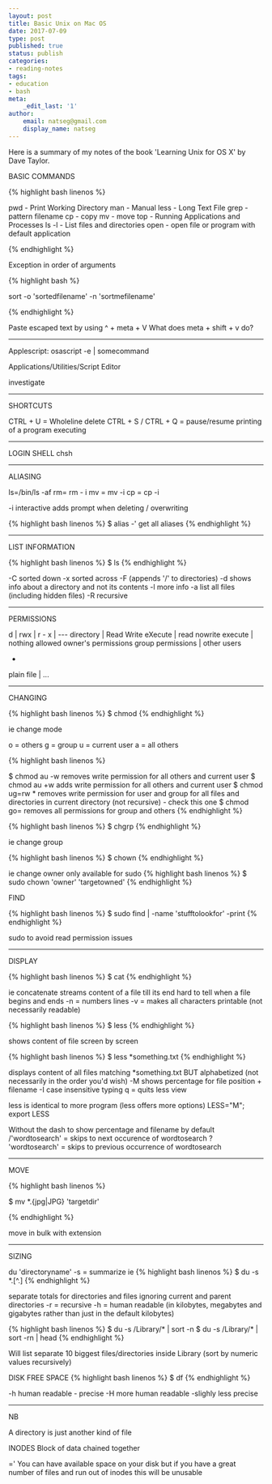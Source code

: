 ```yaml
---
layout: post
title: Basic Unix on Mac OS
date: 2017-07-09
type: post
published: true
status: publish
categories:
- reading-notes
tags:
- education
- bash
meta:
    _edit_last: '1'
author:
    email: natseg@gmail.com
    display_name: natseg
---
```


Here is a summary of my notes of the book 'Learning Unix for OS X' by Dave Taylor.

BASIC COMMANDS
                                  
{% highlight bash linenos %}

pwd - Print Working Directory
man - Manual
less - Long Text File
grep - pattern filename
cp - copy
mv - move
top - Running Applications and Processes
ls -l - List files and directories
open - open file or program with default application

{% endhighlight %}


Exception in order of arguments

{% highlight bash %}

sort -o 'sortedfilename' -n 'sortmefilename'

{% endhighlight %}

Paste escaped text by using ^ + meta + V
What does meta + shift + v do?

---

Applescript:
osascript -e | somecommand

Applications/Utilities/Script Editor

investigate

---

SHORTCUTS

CTRL + U = Wholeline delete
CTRL + S / CTRL + Q = pause/resume printing of a program executing

---

LOGIN SHELL
chsh

---

ALIASING

ls=/bin/ls -af
rm= rm - i
mv = mv -i
cp = cp -i

-i interactive adds prompt when deleting / overwriting

{% highlight bash linenos %}
$ alias -' get all aliases
{% endhighlight %}

---

LIST INFORMATION

{% highlight bash linenos %}
$ ls
{% endhighlight %}

-C sorted down
-x sorted across
-F (appends '/' to directories)
-d shows info about a directory and not its contents
-l more info
-a list all files (including hidden files)
-R recursive

---

PERMISSIONS

d             | rwx                             | r - x | ---
directory | Read Write eXecute  | read nowrite execute | nothing allowed
owner's permissions    group permissions     | other users

-
plain file  | ...

---

CHANGING

{% highlight bash linenos %}
$ chmod
{% endhighlight %}

ie change mode

o = others
g = group
u = current user
a = all others

{% highlight bash linenos %}

$ chmod au -w removes write permission for all others and current user
$ chmod au +w adds write permission for all others and current user
$ chmod ug=rw * removes write permission for user and group for all files and directories in current directory (not recursive) - check this one
$ chmod go= removes all permissions for group and others
{% endhighlight %}

{% highlight bash linenos %}
$ chgrp
{% endhighlight %}

ie change group

{% highlight bash linenos %}
$ chown
{% endhighlight %}

ie change owner
only available for sudo
{% highlight bash linenos %}
$ sudo chown 'owner' 'targetowned'
{% endhighlight %}

FIND

{% highlight bash linenos %}
$ sudo find | -name 'stufftolookfor' -print
{% endhighlight %}

sudo to avoid read permission issues

---

DISPLAY

{% highlight bash linenos %}
$ cat
{% endhighlight %}

ie concatenate
streams content of a file till its end
hard to tell when a file begins and ends
-n = numbers lines
-v = makes all characters printable (not necessarily readable)

{% highlight bash linenos %}
$ less
{% endhighlight %}

shows content of file screen by screen

{% highlight bash linenos %}
$ less *something.txt
{% endhighlight %}

displays content of all files matching *something.txt BUT alphabetized (not necessarily in the order you'd wish)
-M shows percentage for file position + filename
-I case insensitive
typing q = quits less view

less is identical to more program (less offers more options)
LESS="M"; export LESS

Without the dash to show percentage and filename by default
/'wordtosearch' = skips to next occurence of wordtosearch
? 'wordtosearch' = skips to previous occurrence of wordtosearch

---

MOVE

{% highlight bash linenos %}

$ mv *.{jpg|JPG} 'targetdir'

{% endhighlight %}

move in bulk with extension

---

SIZING

du 'directoryname'
-s = summarize
ie 
{% highlight bash linenos %}
$ du -s *.[^.]
{% endhighlight %}

separate totals for directories and files ignoring current and parent directories
-r = recursive
-h = human readable (in kilobytes, megabytes and gigabytes rather than just in the default kilobytes)

{% highlight bash linenos %}
$ du -s /Library/* | sort -n
$ du -s /Library/* | sort -rn | head
{% endhighlight %}

Will list separate 10 biggest files/directories inside Library (sort by numeric values recursively)

DISK FREE SPACE
{% highlight bash linenos %}
$ df
{% endhighlight %}

-h human readable - precise
-H more human readable -slighly less precise

---

NB

A directory is just another kind of file

INODES
Block of data chained together

=' You can have available space on your disk but if you have a great number of files and run out of inodes this will be unusable
